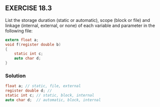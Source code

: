 ## EXERCISE 18.3
List the storage duration (static or automatic), scope (block or file) and linkage (internal, external, or none) of each variable and parameter in the following file:
```c
extern float a;
void f(register double b)
{
    static int c;
    auto char d;
}
```

### Solution
```c
float a; // static, file, external
register double d; //
static int c; // static, block, internal
auto char d;  // automatic, block, internal
```

